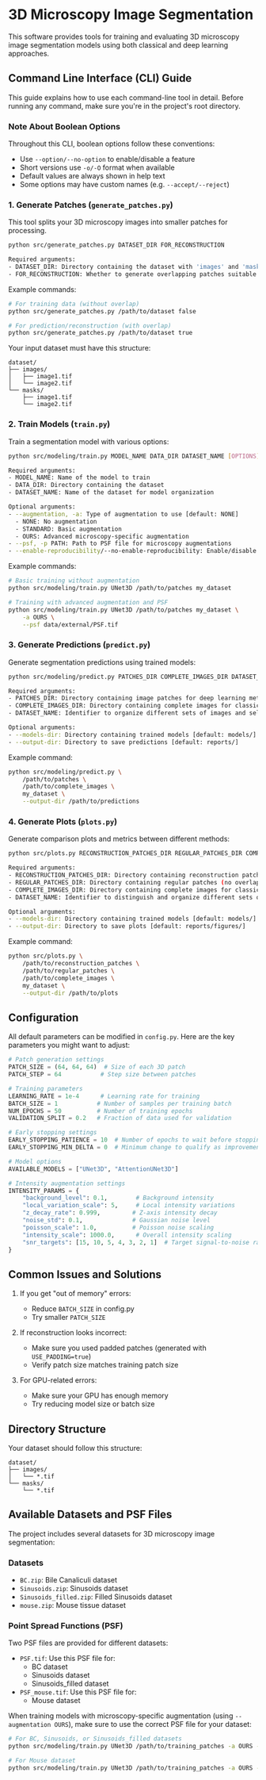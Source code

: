 # 3D Microscopy Image Segmentation

This software provides tools for training and evaluating 3D microscopy image segmentation models using both classical and deep learning approaches.

## Command Line Interface (CLI) Guide

This guide explains how to use each command-line tool in detail. Before running any command, make sure you're in the project's root directory.

### Note About Boolean Options

Throughout this CLI, boolean options follow these conventions:
- Use `--option/--no-option` to enable/disable a feature
- Short versions use `-o/-O` format when available
- Default values are always shown in help text
- Some options may have custom names (e.g. `--accept/--reject`)

### 1. Generate Patches (`generate_patches.py`)

This tool splits your 3D microscopy images into smaller patches for processing.

```bash
python src/generate_patches.py DATASET_DIR FOR_RECONSTRUCTION

Required arguments:
- DATASET_DIR: Directory containing the dataset with 'images' and 'masks' subdirectories
- FOR_RECONSTRUCTION: Whether to generate overlapping patches suitable for image reconstruction (true/false)
```

Example commands:
```bash
# For training data (without overlap)
python src/generate_patches.py /path/to/dataset false

# For prediction/reconstruction (with overlap)
python src/generate_patches.py /path/to/dataset true
```

Your input dataset must have this structure:
```
dataset/
├── images/
│   ├── image1.tif
│   └── image2.tif
└── masks/
    ├── image1.tif
    └── image2.tif
```

### 2. Train Models (`train.py`)

Train a segmentation model with various options:

```bash
python src/modeling/train.py MODEL_NAME DATA_DIR DATASET_NAME [OPTIONS]

Required arguments:
- MODEL_NAME: Name of the model to train
- DATA_DIR: Directory containing the dataset
- DATASET_NAME: Name of the dataset for model organization

Optional arguments:
- --augmentation, -a: Type of augmentation to use [default: NONE]
  - NONE: No augmentation
  - STANDARD: Basic augmentation
  - OURS: Advanced microscopy-specific augmentation
- --psf, -p PATH: Path to PSF file for microscopy augmentations
- --enable-reproducibility/--no-enable-reproducibility: Enable/disable reproducibility [default: enabled]
```

Example commands:
```bash
# Basic training without augmentation
python src/modeling/train.py UNet3D /path/to/patches my_dataset

# Training with advanced augmentation and PSF
python src/modeling/train.py UNet3D /path/to/patches my_dataset \
    -a OURS \
    --psf data/external/PSF.tif
```

### 3. Generate Predictions (`predict.py`)

Generate segmentation predictions using trained models:

```bash
python src/modeling/predict.py PATCHES_DIR COMPLETE_IMAGES_DIR DATASET_NAME [OPTIONS]

Required arguments:
- PATCHES_DIR: Directory containing image patches for deep learning methods
- COMPLETE_IMAGES_DIR: Directory containing complete images for classical methods
- DATASET_NAME: Identifier to organize different sets of images and select appropriate models

Optional arguments:
- --models-dir: Directory containing trained models [default: models/]
- --output-dir: Directory to save predictions [default: reports/]
```

Example command:
```bash
python src/modeling/predict.py \
    /path/to/patches \
    /path/to/complete_images \
    my_dataset \
    --output-dir /path/to/predictions
```

### 4. Generate Plots (`plots.py`)

Generate comparison plots and metrics between different methods:

```bash
python src/plots.py RECONSTRUCTION_PATCHES_DIR REGULAR_PATCHES_DIR COMPLETE_IMAGES_DIR DATASET_NAME [OPTIONS]

Required arguments:
- RECONSTRUCTION_PATCHES_DIR: Directory containing reconstruction patches (with overlap) for evaluating deep learning methods on complete images
- REGULAR_PATCHES_DIR: Directory containing regular patches (no overlap) for patch-level evaluation of all methods
- COMPLETE_IMAGES_DIR: Directory containing complete images for classical methods
- DATASET_NAME: Identifier to distinguish and organize different sets of images

Optional arguments:
- --models-dir: Directory containing trained models [default: models/]
- --output-dir: Directory to save plots [default: reports/figures/]
```

Example command:
```bash
python src/plots.py \
    /path/to/reconstruction_patches \
    /path/to/regular_patches \
    /path/to/complete_images \
    my_dataset \
    --output-dir /path/to/plots
```

## Configuration

All default parameters can be modified in `config.py`. Here are the key parameters you might want to adjust:

```python
# Patch generation settings
PATCH_SIZE = (64, 64, 64)  # Size of each 3D patch
PATCH_STEP = 64           # Step size between patches

# Training parameters
LEARNING_RATE = 1e-4      # Learning rate for training
BATCH_SIZE = 1           # Number of samples per training batch
NUM_EPOCHS = 50          # Number of training epochs
VALIDATION_SPLIT = 0.2   # Fraction of data used for validation

# Early stopping settings
EARLY_STOPPING_PATIENCE = 10  # Number of epochs to wait before stopping
EARLY_STOPPING_MIN_DELTA = 0  # Minimum change to qualify as improvement

# Model options
AVAILABLE_MODELS = ["UNet3D", "AttentionUNet3D"]

# Intensity augmentation settings
INTENSITY_PARAMS = {
    "background_level": 0.1,        # Background intensity
    "local_variation_scale": 5,     # Local intensity variations
    "z_decay_rate": 0.999,         # Z-axis intensity decay
    "noise_std": 0.1,              # Gaussian noise level
    "poisson_scale": 1.0,          # Poisson noise scaling
    "intensity_scale": 1000.0,      # Overall intensity scaling
    "snr_targets": [15, 10, 5, 4, 3, 2, 1]  # Target signal-to-noise ratios
}
```

## Common Issues and Solutions

1. If you get "out of memory" errors:
   - Reduce `BATCH_SIZE` in config.py
   - Try smaller `PATCH_SIZE`

2. If reconstruction looks incorrect:
   - Make sure you used padded patches (generated with `USE_PADDING=true`)
   - Verify patch size matches training patch size

3. For GPU-related errors:
   - Make sure your GPU has enough memory
   - Try reducing model size or batch size

## Directory Structure

Your dataset should follow this structure:
```
dataset/
├── images/
│   └── *.tif
└── masks/
    └── *.tif
```

## Available Datasets and PSF Files

The project includes several datasets for 3D microscopy image segmentation:

### Datasets
- `BC.zip`: Bile Canaliculi dataset
- `Sinusoids.zip`: Sinusoids dataset
- `Sinusoids_filled.zip`: Filled Sinusoids dataset
- `mouse.zip`: Mouse tissue dataset

### Point Spread Functions (PSF)
Two PSF files are provided for different datasets:

- `PSF.tif`: Use this PSF file for:
  - BC dataset
  - Sinusoids dataset
  - Sinusoids_filled dataset
- `PSF_mouse.tif`: Use this PSF file for:
  - Mouse dataset

When training models with microscopy-specific augmentation (using `--augmentation OURS`), make sure to use the correct PSF file for your dataset:

```bash
# For BC, Sinusoids, or Sinusoids_filled datasets
python src/modeling/train.py UNet3D /path/to/training_patches -a OURS --psf data/external/PSF.tif

# For Mouse dataset
python src/modeling/train.py UNet3D /path/to/training_patches -a OURS --psf data/external/PSF_mouse.tif
```